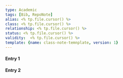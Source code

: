 ```yaml
---
type: Academic
tags: [Bib, RepoNote]
alias: <% tp.file.cursor() %>
class: <% tp.file.cursor() %>
relationship: <% tp.file.cursor() %>
status: <% tp.file.cursor() %>
validity:  <% tp.file.cursor() %>
template: {name: class-note-temnplate, version: 1}
---
```


#### Entry 1

#### Entry 2
